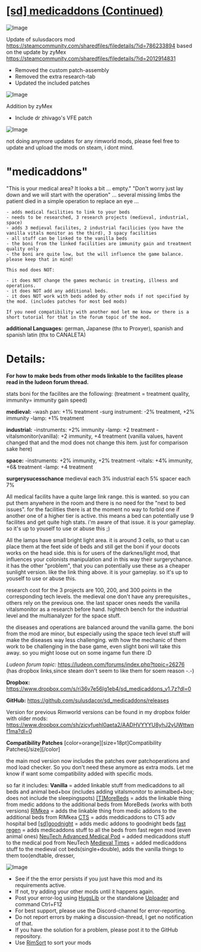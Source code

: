# [[sd] medicaddons (Continued)]()

![Image](https://i.imgur.com/buuPQel.png)

Update of sulusdacors mod https://steamcommunity.com/sharedfiles/filedetails/?id=786233894
based on the update by zyMex https://steamcommunity.com/sharedfiles/filedetails/?id=2012914831

- Removed the custom patch-assembly
- Removed the extra research-tab
- Updated the included patches

![Image](https://i.imgur.com/pufA0kM.png)

Addition by zyMex
- Include dr zhivago's VFE patch
	
![Image](https://i.imgur.com/Z4GOv8H.png)

not doing anymore updates for any rimworld mods, please feel free to update and upload the mods on steam, i dont mind.

# "medicaddons"


"This is your medical area? It looks a bit ... empty."
"Don't worry just lay down and we will start with the operation"
... several missing limbs the patient died in a simple operation to replace an eye ...
	
	- adds medical facilities to link to your beds
	- needs to be researched, 3 research projects (medieval, industrial, space)
	- adds 3 medieval facilites, 2 industrial facilicies (you have the vanilla vitals monitor as the third), 3 spacy facilities
	- all stuff can be linked to the vanilla beds
	- the boni from the linked facilities are immunity gain and treatment quality only
	- the boni are quite low, but the will influence the game balance. please keep that in mind!

	This mod does NOT:
	
	- it does NOT change the games mechanic in treating, illness and operations.
	- it does NOT add any additional beds.
	- it does NOT work with beds added by other mods if not specified by the mod. (includes patches for most bed mods)
	
	If you need compatibility with another mod let me know or there is a short tutorial for that in the forum topic of the mod.

**additional Languages:** german, Japanese (thx to Proxyer), spanish and spanish latin (thx to CANALETA)

# Details:


**For how to make beds from other mods linkable to the facilites please read in the ludeon forum thread.**

stats boni for the facilites are the following:
(treatment = treatment quality, immunity= immunity gain speed)

**medieval:**
-wash pan: +1% treatment
-surg instrument: -2% treatment, +2% immunity
-lamp: +1% treatment

**industrial:**
-instruments: +2% immunity
-lamp: +2 treatment
-vitalsmonitor(vanilla): +2 immunity, +4 treatment (vanilla values, havent changed that and the mod does not change this item. just for comparison sake here)

**space:**
-instruments: +2% immunity, +2% treatment
-vitals: +4% immunity, +6&amp; treatment
-lamp: +4 treatment

**surgerysucesschance**
medieval each 3%
industrial each 5%
spacer each 7%

All medical facilits have a quite large link range. this is wanted. so you can put them anywhere in the room and there is no need for the "next to bed issues". for the facilities there is at the moment no way to forbid one if another one of a higher tier is active. this means a bed can potentially use 9 facilites and get quite high stats. i'm aware of that issue. it is your gameplay. so it's up to youself to use or abuse this ;)

All the lamps have small bright light area. it is around 3 cells, so that u can place them at the feet side of beds and still get the boni if your docots works on the head side. this is for users of the darknes/light mod, that influences your colonists manipulation and in this way their surgerychance. it has the other "problem", that you can potentially use these as a cheaper sunlight version. like the link thing above. it is your gameplay. so it's up to youself to use or abuse this.

research cost for the 3 projects are 100, 200, and 300 points in the corresponding tech levels. the medieval one don't have any prerequisites., others rely on the previous one. the last spacer ones needs the vanilla vitalsmonitor as a research before hand. hightech bench for the industrial level and the multianalyzer for the space stuff.

the diseases and operations are balanced around the vanilla game. the boni from the mod are minor, but especially using the space tech level stuff will make the diseases way less challenging. with how the mechanic of them work to be challenging in the base game, even slight boni will take this away. so you might loose out on some ingame fun there :D

*Ludeon forum topic:*
https://ludeon.com/forums/index.php?topic=26276
(has dropbox links,since steam don't seem to like them for soem reason -.-)

**Dropbox:** https://www.dropbox.com/s/ri36v7e56lg1eb4/sd_medicaddons_v1.7z?dl=0

**GitHub:** https://github.com/sulusdacor/sd_medicaddons/releases

Version for previous Rimworld versions can be found in my dropbox folder with older mods: https://www.dropbox.com/sh/zicyfuehl0aeta2/AADHVYYYU8yhJ2yUWttwnf1ma?dl=0

**Compatibility Patches**
[color=orange][size=18pt]Compatibility Patches[/size][/color]

the main mod version now includes the patches over patchoperations and mod load checker. So you don't need these anymore as extra mods. Let me know if want some compatibility added with specific mods.

so far it includes:
**Vanilla** = added linkable stuff from medicaddons to all beds and animal bed+box (includes adding vitalsmonitor to animalbed+box; does not include the sleepingspots)
[[T]MoreBeds](https://ludeon.com/forums/index.php?topic=4373.0) = adds the linkable thing from medic addons to the additional beds from MoreBeds (works with both versions)
[RIMkea](https://ludeon.com/forums/index.php?topic=26379.0) = adds the linkable thing from medic addons to the additional beds from RIMkea
[CTS](https://ludeon.com/forums/index.php?topic=38010.msg389368#msg389368) = adds meddicaddons to CTS adv hospital bed
[[sd]goodnight](https://ludeon.com/forums/index.php?topic=26276.msg265731#msg265731) = adds medic addons to goodnight beds
[fast regen](https://steamcommunity.com/sharedfiles/filedetails/?id=943925765) = adds medicaddons stuff to all the beds from fast regen mod (even animal ones)
[NeuTech Advanced Medical Pod](https://steamcommunity.com/sharedfiles/filedetails/?id=933008442) = added medicaddons stuff to the medical pod from NeuTech
[Medieval Times](https://ludeon.com/forums/index.php?topic=22316.0) = added medicaddons stuff to the medieval cot beds(single+double), adds the vanilla things to them too(endtable, dresser,

![Image](https://i.imgur.com/PwoNOj4.png)



-  See if the the error persists if you just have this mod and its requirements active.
-  If not, try adding your other mods until it happens again.
-  Post your error-log using [HugsLib](https://steamcommunity.com/workshop/filedetails/?id=818773962) or the standalone [Uploader](https://steamcommunity.com/sharedfiles/filedetails/?id=2873415404) and command Ctrl+F12
-  For best support, please use the Discord-channel for error-reporting.
-  Do not report errors by making a discussion-thread, I get no notification of that.
-  If you have the solution for a problem, please post it to the GitHub repository.
-  Use [RimSort](https://github.com/RimSort/RimSort/releases/latest) to sort your mods



